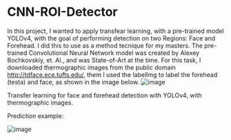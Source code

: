 # CNN-ROI-Detector
In this project, I wanted to apply transfear learning, with a pre-trained model YOLOv4, with the goal of performing detection on two Regions: Face and Forehead. I did this to use as a method tecnique for my masters.
The pre-trained Convolutional Neural Network model was created by Alexey Bochkovskiy, et. Al., and was State-of-Art at the time.
For this task, I downloaded thermographic images from the public domain http://tdface.ece.tufts.edu/, them I used the labelImg to label the forehead (testa) and face, as shown in the image below.
![image](https://user-images.githubusercontent.com/62029505/168625479-1cce5cc4-0e6b-4612-9f50-929312db82fd.png)

Transfer learning for face and forehead detection with YOLOv4, with thermographic images.

Prediction example:

![image](https://user-images.githubusercontent.com/62029505/168620901-b2c380f7-1774-4fe4-b7b5-c62b4dd9e019.png)
